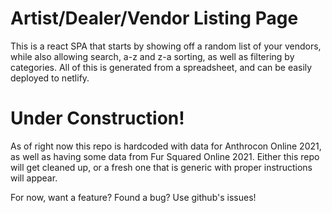 # Artist/Dealer/Vendor Listing Page
This is a react SPA that starts by showing off a random list of your vendors, while also allowing search, a-z and z-a sorting, as well as filtering by categories.  All of this is generated from a spreadsheet, and can be easily deployed to netlify.

# Under Construction!
As of right now this repo is hardcoded with data for Anthrocon Online 2021, as well as having some data from Fur Squared Online 2021.  Either this repo will get cleaned up, or a fresh one that is generic with proper instructions will appear.

For now, want a feature?  Found a bug?  Use github's issues!
